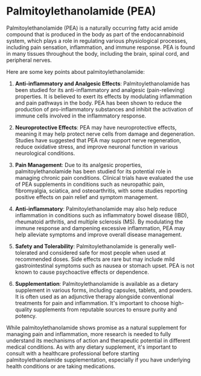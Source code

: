 [//]: # (source: ?)
[//]: # (abbr: PEA)
[//]: # (tags: components)

# Palmitoylethanolamide (PEA)

Palmitoylethanolamide (PEA) is a naturally occurring fatty acid amide compound that is produced in the body as part of the endocannabinoid system, which plays a role in regulating various physiological processes, including pain sensation, inflammation, and immune response. PEA is found in many tissues throughout the body, including the brain, spinal cord, and peripheral nerves.

Here are some key points about palmitoylethanolamide:

1. **Anti-inflammatory and Analgesic Effects**: Palmitoylethanolamide has been studied for its anti-inflammatory and analgesic (pain-relieving) properties. It is believed to exert its effects by modulating inflammation and pain pathways in the body. PEA has been shown to reduce the production of pro-inflammatory substances and inhibit the activation of immune cells involved in the inflammatory response.

2. **Neuroprotective Effects**: PEA may have neuroprotective effects, meaning it may help protect nerve cells from damage and degeneration. Studies have suggested that PEA may support nerve regeneration, reduce oxidative stress, and improve neuronal function in various neurological conditions.

3. **Pain Management**: Due to its analgesic properties, palmitoylethanolamide has been studied for its potential role in managing chronic pain conditions. Clinical trials have evaluated the use of PEA supplements in conditions such as neuropathic pain, fibromyalgia, sciatica, and osteoarthritis, with some studies reporting positive effects on pain relief and symptom management.

4. **Anti-inflammatory**: Palmitoylethanolamide may also help reduce inflammation in conditions such as inflammatory bowel disease (IBD), rheumatoid arthritis, and multiple sclerosis (MS). By modulating the immune response and dampening excessive inflammation, PEA may help alleviate symptoms and improve overall disease management.

5. **Safety and Tolerability**: Palmitoylethanolamide is generally well-tolerated and considered safe for most people when used at recommended doses. Side effects are rare but may include mild gastrointestinal symptoms such as nausea or stomach upset. PEA is not known to cause psychoactive effects or dependence.

6. **Supplementation**: Palmitoylethanolamide is available as a dietary supplement in various forms, including capsules, tablets, and powders. It is often used as an adjunctive therapy alongside conventional treatments for pain and inflammation. It's important to choose high-quality supplements from reputable sources to ensure purity and potency.

While palmitoylethanolamide shows promise as a natural supplement for managing pain and inflammation, more research is needed to fully understand its mechanisms of action and therapeutic potential in different medical conditions. As with any dietary supplement, it's important to consult with a healthcare professional before starting palmitoylethanolamide supplementation, especially if you have underlying health conditions or are taking medications.
